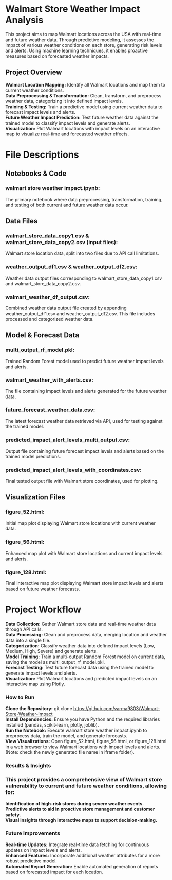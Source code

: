 # Walmart Store Weather Impact Analysis
This project aims to map Walmart locations across the USA with real-time and future weather data. Through predictive modeling, it assesses the impact of various weather conditions on each store, generating risk levels and alerts. Using machine learning techniques, it enables proactive measures based on forecasted weather impacts.

## Project Overview
**Walmart Location Mapping:**   Identify all Walmart locations and map them to current weather conditions.  
**Data Preprocessing & Transformation:** Clean, transform, and preprocess weather data, categorizing it into defined impact levels.  
**Training & Testing:** Train a predictive model using current weather data to forecast impact levels and alerts.  
**Future Weather Impact Prediction:** Test future weather data against the trained model to classify impact levels and generate alerts.  
**Visualization:** Plot Walmart locations with impact levels on an interactive map to visualize real-time and forecasted weather effects.  

# File Descriptions
## Notebooks & Code
### walmart store weather impact.ipynb:
The primary notebook where data preprocessing, transformation, training, and testing of both current and future weather data occur.

## Data Files
### walmart_store_data_copy1.csv & walmart_store_data_copy2.csv (input files): 
Walmart store location data, split into two files due to API call limitations.
### weather_output_df1.csv & weather_output_df2.csv:
Weather data output files corresponding to walmart_store_data_copy1.csv and walmart_store_data_copy2.csv.
### walmart_weather_df_output.csv:
Combined weather data output file created by appending weather_output_df1.csv and weather_output_df2.csv. This file includes processed and categorized weather data.

## Model & Forecast Data
### multi_output_rf_model.pkl:
Trained Random Forest model used to predict future weather impact levels and alerts.
### walmart_weather_with_alerts.csv:
The file containing impact levels and alerts generated for the future weather data.
### future_forecast_weather_data.csv:
The latest forecast weather data retrieved via API, used for testing against the trained model.
### predicted_impact_alert_levels_multi_output.csv:
Output file containing future forecast impact levels and alerts based on the trained model predictions.
### predicted_impact_alert_levels_with_coordinates.csv:
Final tested output file with Walmart store coordinates, used for plotting.

## Visualization Files
### figure_52.html:
Initial map plot displaying Walmart store locations with current weather data.
### figure_56.html: 
Enhanced map plot with Walmart store locations and current impact levels and alerts.
### figure_128.html: 
Final interactive map plot displaying Walmart store impact levels and alerts based on future weather forecasts.

# Project Workflow
**Data Collection:** Gather Walmart store data and real-time weather data through API calls.  
**Data Processing:** Clean and preprocess data, merging location and weather data into a single file.  
**Categorization:** Classify weather data into defined impact levels (Low, Medium, High, Severe) and generate alerts.  
**Model Training:** Train a multi-output Random Forest model on current data, saving the model as multi_output_rf_model.pkl.  
**Forecast Testing:** Test future forecast data using the trained model to generate impact levels and alerts.  
**Visualization:** Plot Walmart locations and predicted impact levels on an interactive map using Plotly.  

### How to Run
**Clone the Repository:** git clone https://github.com/varma9803/Walmart-Store-Weather-Impact  
**Install Dependencies:** Ensure you have Python and the required libraries installed (pandas, scikit-learn, plotly, joblib).  
**Run the Notebook:** Execute walmart store weather impact.ipynb to preprocess data, train the model, and generate forecasts.  
**View Visualizations:** Open figure_52.html, figure_56.html, or figure_128.html in a web browser to view Walmart locations with impact levels and alerts. (Note: check the newly generated file name in iframe folder).
  
### Results & Insights 
### This project provides a comprehensive view of Walmart store vulnerability to current and future weather conditions, allowing for:

**Identification of high-risk stores during severe weather events.**  
**Predictive alerts to aid in proactive store management and customer safety.**  
**Visual insights through interactive maps to support decision-making.**  

### Future Improvements
**Real-time Updates:** Integrate real-time data fetching for continuous updates on impact levels and alerts.  
**Enhanced Features:** Incorporate additional weather attributes for a more robust predictive model.  
**Automated Report Generation:** Enable automated generation of reports based on forecasted impact for each location.  
